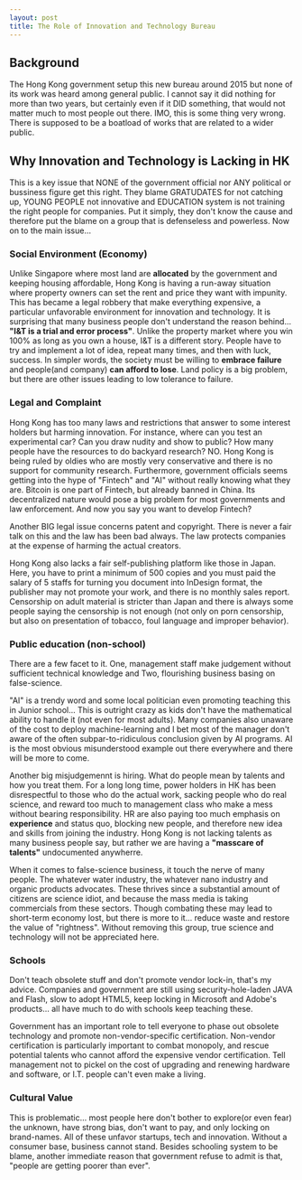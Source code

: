 ```yaml
---
layout: post
title: The Role of Innovation and Technology Bureau
---
```

## Background
The Hong Kong government setup this new bureau around 2015 but none of its work was heard among general public. I cannot say it did nothing for more than two years, but certainly even if it DID something, that would not matter much to most people out there. IMO, this is some thing very wrong. There is supposed to be a boatload of works that are related to a wider public.

## Why Innovation and Technology is Lacking in HK
This is a key issue that NONE of the government official nor ANY political or bussiness figure get this right. They blame GRATUDATES for not catching up, YOUNG PEOPLE not innovative and EDUCATION system is not training the right people for companies. Put it simply, they don't know the cause and therefore put the blame on a group that is defenseless and powerless. Now on to the main issue...

### Social Environment (Economy)
Unlike Singapore where most land are __allocated__ by the government and keeping housing affordable, Hong Kong is having a run-away situation where property owners can set the rent and price they want with impunity. This has became a legal robbery that make everything expensive, a particular unfavorable environment for innovation and technology. It is surprising that many business people don't understand the reason behind... __"I&T is a trial and error process"__. Unlike the property market where you win 100% as long as you own a house, I&T is a different story. People have to try and implement a lot of idea, repeat many times, and then with luck, success. In simpler words, the society must be willing to __embrace failure__ and people(and company) __can afford to lose__. Land policy is a big problem, but there are other issues leading to low tolerance to failure.

### Legal and Complaint
Hong Kong has too many laws and restrictions that answer to some interest holders but harming innovation. For instance, where can you test an experimental car? Can you draw nudity and show to public? How many people have the resources to do backyard research? NO. Hong Kong is being ruled by oldies who are mostly very conservative and there is no support for community research. Furthermore, government officials seems getting into the hype of "Fintech" and "AI" without really knowing what they are. Bitcoin is one part of Fintech, but already banned in China. Its decentralized nature would pose a big problem for most governments and law enforcement. And now you say you want to develop Fintech?

Another BIG legal issue concerns patent and copyright. There is never a fair talk on this and the law has been bad always. The law protects companies at the expense of harming the actual creators.


Hong Kong also lacks a fair self-publishing platform like those in Japan. Here, you have to print a minimum of 500 copies and you must paid the salary of 5 staffs for turning you document into InDesign format, the publisher may not promote your work, and there is no monthly sales report. Censorship on adult material is stricter than Japan and there is always some people saying the censorship is not enough (not only on porn censorship, but also on presentation of tobacco, foul language and improper behavior).

### Public education (non-school)
There are a few facet to it. One, management staff make judgement without sufficient technical knowledge and Two, flourishing business basing on false-science.


"AI" is a trendy word and some local politician even promoting teaching this in Junior school... This is outright crazy as kids don't have the mathematical ability to handle it (not even for most adults). Many companies also unaware of the cost to deploy machine-learning and I bet most of the manager don't aware of the often subpar-to-ridiculous conclusion given by AI programs. AI is the most obvious misunderstood example out there everywhere and there will be more to come.


Another big misjudgemennt is hiring. What do people mean by talents and how you treat them. For a long long time, power holders in HK has been disrespectful to those who do the actual work, sacking people who do real science, and reward too much to management class who make a mess without bearing responsibility. HR are also paying too much emphasis on __experience__ and status quo, blocking new people, and therefore new idea and skills from joining the industry. Hong Kong is not lacking talents as many business people say, but rather we are having a __"masscare of talents"__ undocumented anywherre.


When it comes to false-science business, it touch the nerve of many people. The whatever water industry, the whatever nano industry and organic products advocates. These thrives since a substantial amount of citizens are science idiot, and because the mass media is taking commercials from these sectors. Though combating these may lead to short-term economy lost, but there is more to it... reduce waste and restore the value of "rightness". Without removing this group, true science and technology will not be appreciated here.

### Schools
Don't teach obsolete stuff and don't promote vendor lock-in, that's my advice. Companies and government are still using security-hole-laden JAVA and Flash, slow to adopt HTML5, keep locking in Microsoft and Adobe's products... all have much to do with schools keep teaching these.

Government has an important role to tell everyone to phase out obsolete technology and promote non-vendor-specific certification. Non-vendor certification is particularly important to combat monopoly, and rescue potential talents who cannot afford the expensive vendor certification. Tell management not to pickel on the cost of upgrading and renewing hardware and software, or I.T. people can't even make a living.

### Cultural Value
This is problematic... most people here don't bother to explore(or even fear) the unknown, have strong bias, don't want to pay, and only locking on brand-names. All of these unfavor startups, tech and innovation. Without a consumer base, business cannot stand. Besides schooling system to be blame, another immediate reason that government refuse to admit is that, "people are getting poorer than ever".
